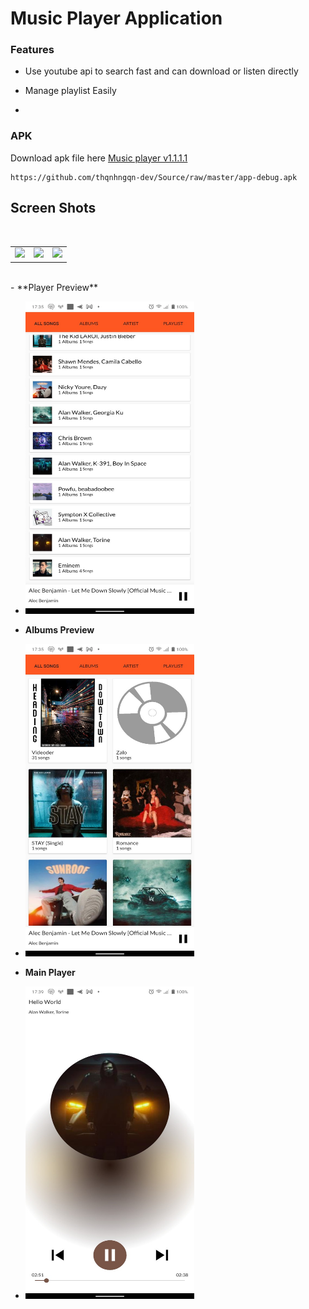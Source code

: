 # Music Player Application

### Features

- Use youtube api to search fast and can download or listen directly

- Manage playlist Easily
- 
### APK
Download apk file here [Music player v1.1.1.1](https://github.com/thqnhngqn-dev/Source/raw/master/app-debug.apk)
```
https://github.com/thqnhngqn-dev/Source/raw/master/app-debug.apk
```
## Screen Shots
<br>
<div align="center">
   <table align="center" border="0" >
  <tr>
    <td>
<img width=360
src="https://raw.githubusercontent.com/thqnhngqn-dev/musik-player/master/screenshots/device-2018-06-22-001146.png"/>
       <td><img width=360
src="https://raw.githubusercontent.com/thqnhngqn-dev/musik-player/master/screenshots/device-2018-06-22-001146.png"/>
    </td>
     <td> <img width=360
src="https://raw.githubusercontent.com/thqnhngqn-dev/musik-player/master/screenshots/device-2018-06-22-001146.png"/></td>
  </table>
  </div>
<br>
  - **Player Preview**

  - <img src="https://raw.githubusercontent.com/thqnhngqn-dev/musik-player/master/screenshots/device-2022-11-11-player-preview.jpg" height=500 width=270>
  
  - **Albums Preview**

  - <img src="https://raw.githubusercontent.com/thqnhngqn-dev/musik-player/master/screenshots/device-2022-11-11-albums.jpg" height=500 width=270>

  - **Main Player**

  - <img src="https://raw.githubusercontent.com/thqnhngqn-dev/musik-player/master/screenshots/device-2022-11-11-main-player.jpg" height=500 width=270>
